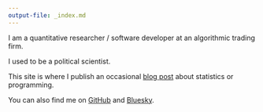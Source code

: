 ```yaml
---
output-file: _index.md
---
```



I am a quantitative researcher / software developer at an algorithmic trading firm.

I used to be a political scientist.

This site is where I publish an occasional [blog post](blog) about statistics or programming.

You can also find me on [GitHub](https://www.github.com/mikedecr) and [Bluesky](https://bsky.app/profile/mikedecr.computer).
